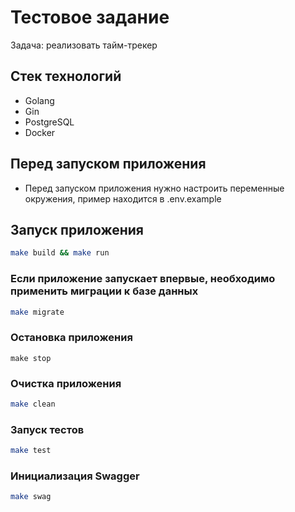 # Тестовое задание
Задача: реализовать тайм-трекер

## Стек технологий
- Golang
- Gin
- PostgreSQL
- Docker

## Перед запуском приложения
- Перед запуском приложения нужно настроить переменные окружения, пример находится в .env.example

## Запуск приложения
```sh
make build && make run
```
### Если приложение запускает впервые, необходимо применить миграции к базе данных
```sh
make migrate
```

### Остановка приложения
```
make stop
```

### Очистка приложения
```sh
make clean
```

### Запуск тестов
```sh
make test
```

### Инициализация Swagger
```sh
make swag
```

